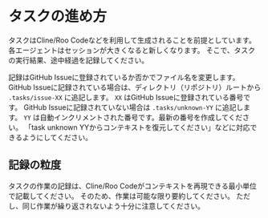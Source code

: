 # タスクの進め方

タスクはCline/Roo Codeなどを利用して生成されることを前提としています。
各エージェントはセッションが大きくなると新しくなります。
そこで、タスクの実行結果、途中経過を記録してください。

記録はGitHub Issueに登録されているか否かでファイル名を変更します。
GitHub Issueに記録されている場合は、ディレクトリ（リポジトリ）ルートから `.tasks/issue-XX` に追記します。
`XX` はGitHub Issueに登録されている番号です。
GitHub Issueに記録されていない場合は `.tasks/unknown-YY` に追記します。
`YY` は自動インクリメントされた番号です。最新の番号を作成してください。
「task unknown YYからコンテキストを復元してください」などに対応できるようにしてください。

## 記録の粒度

タスクの作業の記録は、Cline/Roo Codeがコンテキストを再現できる最小単位で記載してください。
そのため、作業は可能な限り要約してください。
ただし、同じ作業が繰り返されないよう十分に注意してください。
